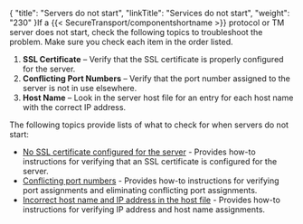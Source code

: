 {
    "title": "Servers do not start",
    "linkTitle": "Services do not start",
    "weight": "230"
}If a {{< SecureTransport/componentshortname  >}} protocol or TM server does not start, check the following topics to troubleshoot the problem. Make sure you check each item in the order listed.

1.  **SSL Certificate** – Verify that the SSL certificate is properly configured for the server.
2.  **Conflicting Port Numbers** – Verify that the port number assigned to the server is not in use elsewhere.
3.  **Host Name** – Look in the server host file for an entry for each host name with the correct IP address.

The following topics provide lists of what to check for when servers do not start:

-   <a href="t_st_no_ssl_certificate_configured_for_server" class="MCXref xref">No SSL certificate configured for the server</a> - Provides how-to instructions for verifying that an SSL certificate is configured for the server.
-   <a href="c_st_conflicting_port_numbers" class="MCXref xref">Conflicting port numbers</a> - Provides how-to instructions for verifying port assignments and eliminating conflicting port assignments.
-   <a href="c_st_incorrect_host_name_ip_in_host_file" class="MCXref xref">Incorrect host name and IP address in the host file</a> - Provides how-to instructions for verifying IP address and host name assignments.
